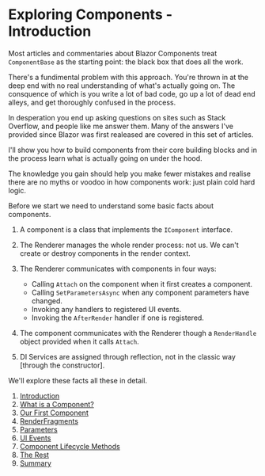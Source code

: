 # Exploring Components - Introduction

Most articles and commentaries about Blazor Components treat `ComponentBase` as the starting point: the black box that does all the work.  

There's a fundimental problem with this approach.  You're thrown in at the deep end with no real understanding of what's actually going on.  The consquence of which is you write a lot of bad code, go up a lot of dead end alleys, and get thoroughly confused in the process.

In desperation you end up asking questions on sites such as Stack Overflow, and people like me answer them.  Many of the answers I've provided since Blazor was first realeased are covered in this set of articles.

I'll show you how to  build components from their core building blocks and in the process learn what is actually going on under the hood.  

The knowledge you gain should help you make fewer mistakes and realise there are no myths or voodoo in how components work: just plain cold hard logic.

Before we start we need to understand some basic facts about components.

1. A component is a class that implements the `IComponent` interface.

2. The Renderer manages the whole render process: not us.  We can't create or destroy components in the render context.

3. The Renderer communicates with components in four ways:

   - Calling `Attach` on the component when it first creates a component.
   - Calling `SetParametersAsync` when any component parameters have changed.
   - Invoking any handlers to registered UI events.
   - Invoking the `AfterRender` handler if one is registered.

4. The component communicates with the Renderer though a `RenderHandle` object provided when it calls `Attach`.

5. DI Services are assigned through reflection, not in the classic way [through the constructor].


We'll explore these facts all these in detail.

1. [Introduction](./Introduction.md)
1. [What is a Component?](./Tutorial-1.md)
2. [Our First Component](./Tutorial-2.md)
3. [RenderFragments](./Tutorial-3.md)
4. [Parameters](./Tutorial-4.md)
5. [UI Events](./Tutorial-5.md)
6. [Component Lifecycle Methods](./Tutorial-6.md)
7. [The Rest](./Tutorial-7.md)
8. [Summary](./Final-Summary.md)
